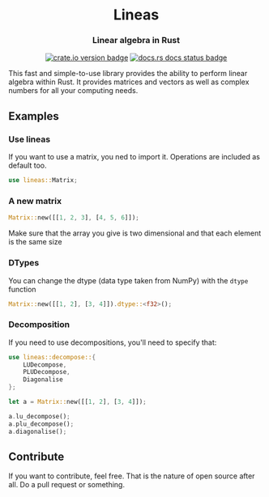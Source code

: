 <div style="text-align: center;" align="center">
<h1>Lineas</h1>
<h3>Linear algebra in Rust</h3>
<a href="https://crates.io/crates/lineas"><img src="https://img.shields.io/crates/v/lineas.svg" alt="crate.io version badge"></a>
<a href="https://docs.rs/lineas/latest"><img src="https://img.shields.io/docsrs/lineas/latest" alt="docs.rs docs status badge"></a>
</div>

This fast and simple-to-use library provides the ability to perform linear algebra within Rust. It provides matrices and vectors as well as complex numbers for all your computing needs.

## Examples
### Use lineas
If you want to use a matrix, you ned to import it. Operations are included as default too.
```rust
use lineas::Matrix;
```

### A new matrix
```rust
Matrix::new([[1, 2, 3], [4, 5, 6]]);
```
Make sure that the array you give is two dimensional and that each element is the same size

### DTypes
You can change the dtype (data type taken from NumPy) with the `dtype` function
```rust
Matrix::new([[1, 2], [3, 4]]).dtype::<f32>();
```

### Decomposition
If you need to use decompositions, you'll need to specify that:
```rust
use lineas::decompose::{
    LUDecompose,
    PLUDecompose,
    Diagonalise
};

let a = Matrix::new([[1, 2], [3, 4]]);

a.lu_decompose();
a.plu_decompose();
a.diagonalise();
```

## Contribute

If you want to contribute, feel free. That is the nature of open source after all. Do a pull request or something.
